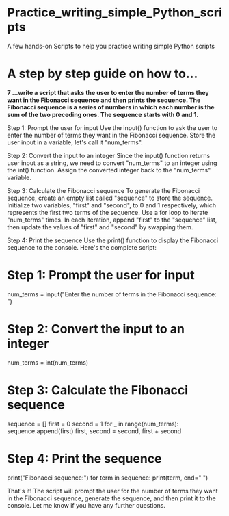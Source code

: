 # Practice_writing_simple_Python_scripts
A few hands-on Scripts to help you practice writing simple Python scripts

# A step by step guide on how to...

**7 ...write a script that asks the user to enter the number of terms they want in the Fibonacci sequence and then prints the sequence. The Fibonacci sequence is a series of numbers in which each number is the sum of the two preceding ones. The sequence starts with 0 and 1.**


Step 1: Prompt the user for input
Use the input() function to ask the user to enter the number of terms they want in the Fibonacci sequence. Store the user input in a variable, let's call it "num_terms".

Step 2: Convert the input to an integer
Since the input() function returns user input as a string, we need to convert "num_terms" to an integer using the int() function. Assign the converted integer back to the "num_terms" variable.

Step 3: Calculate the Fibonacci sequence
To generate the Fibonacci sequence, create an empty list called "sequence" to store the sequence. Initialize two variables, "first" and "second", to 0 and 1 respectively, which represents the first two terms of the sequence. Use a for loop to iterate "num_terms" times. In each iteration, append "first" to the "sequence" list, then update the values of "first" and "second" by swapping them.

Step 4: Print the sequence
Use the print() function to display the Fibonacci sequence to the console.
Here's the complete script:

# Step 1: Prompt the user for input
num_terms = input("Enter the number of terms in the Fibonacci sequence: ")

# Step 2: Convert the input to an integer
num_terms = int(num_terms)

# Step 3: Calculate the Fibonacci sequence
sequence = []
first = 0
second = 1
for _ in range(num_terms):
    sequence.append(first)
    first, second = second, first + second

# Step 4: Print the sequence
print("Fibonacci sequence:")
for term in sequence:
    print(term, end=" ")

That's it! The script will prompt the user for the number of terms they want in the Fibonacci sequence, generate the sequence, and then print it to the console. Let me know if you have any further questions.
